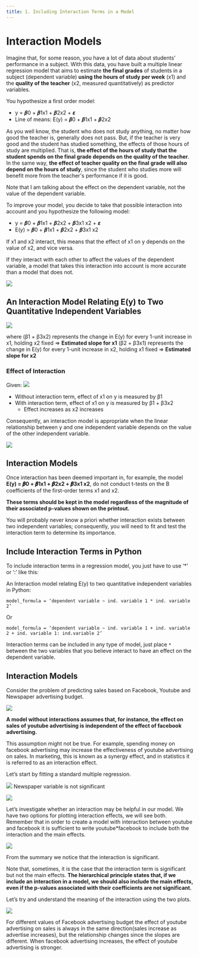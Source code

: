 ```yaml
---
title: 1. Including Interaction Terms in a Model
---
```


# Interaction Models
Imagine that, for some reason, you have a lot of data about students' performance in a subject. With this data, you have built a multiple linear regression model that aims to estimate **the final grades** of students in a subject (dependent variable) **using the hours of study per week** (x1) and the **quality of the teacher** (x2, measured quantitatively) as predictor variables.

You hypothesize a first order model:
- y = 𝜷0 + 𝜷1x1 + 𝜷2x2 + 𝞮
- Line of means: E(y) = 𝜷0 + 𝜷1x1 + 𝜷2x2

As you well know, the student who does not study anything, no matter how good the teacher is, generally does not pass. But, if the teacher is very good and the student has studied something, the effects of those hours of study are multiplied. That is, **the effect of the hours of study that the student spends on the final grade depends on the quality of the teacher**. In the same way, **the effect of teacher quality on the final grade will also depend on the hours of study**, since the student who studies more will benefit more from the teacher's performance if it is good.

Note that I am talking about the effect on the dependent variable, not the value of the dependent variable.

To improve your model, you decide to take that possible interaction into account and you hypothesize the following model:

- y = 𝜷0 + 𝜷1x1 + 𝜷2x2 + 𝜷3x1 x2 + 𝞮
- E(y) = 𝜷0 + 𝜷1x1 + 𝜷2x2 + 𝜷3x1 x2

If x1 and x2 interact, this means that the effect of x1 on y depends on the value of x2, and vice
versa.

If they interact with each other to affect the values of the dependent variable, a model that takes this interaction into account is more accurate than a model that does not.

![](../attachments/screenshot-2024-05-11-at-222311.png)

## An Interaction Model Relating E(y) to Two Quantitative Independent Variables
![](../attachments/screenshot-2024-05-11-at-222347.png)

where
(β1 + β3x2) represents the change in E(y) for every 1-unit increase in x1, holding x2 fixed => **Estimated slope for x1**
(β2 + β3x1) represents the change in E(y) for every 1-unit increase in x2, holding x1 fixed => **Estimated slope for x2**

### Effect of Interaction

Given: 
![](../attachments/screenshot-2024-05-11-at-222428.png)

- Without interaction term, effect of x1 on y is measured by β1
- With interaction term, effect of x1 on y is measured by β1 + β3x2
	- Effect increases as x2 increases

Consequently, an interaction model is appropriate when the linear relationship between y and one independent variable depends on the value of the other independent variable.


![](../attachments/screenshot-2024-05-11-at-222756.png)

## Interaction Models
Once interaction has been deemed important in, for example, the model **E(y) = 𝜷0 + 𝜷1x1 + 𝜷2x2 + 𝜷3x1 x2**, do not conduct t-tests on the B coefficients of the first-order terms x1 and x2.

**These terms should be kept in the model regardless of the magnitude of their associated p-values shown on the printout.**

You will probably never know a priori whether interaction exists between two independent variables; consequently, you will need to fit and test the interaction term to determine its importance.

## Include Interaction Terms in Python

To include interaction terms in a regression model, you just have to use ‘*’ or ‘:’ like this:

An Interaction model relating E(y) to two quantitative independent variables in Python:

`model_formula = ‘dependent variable ~ ind. variable 1 * ind. variable 2’`

Or

`model_formula = ‘dependent variable ~ ind. variable 1 + ind. variable 2 + ind. variable 1: ind.variable 2’`

Interaction terms can be included in any type of model, just place `*` between the two variables that you believe interact to have an effect on the dependent variable.

## Interaction Models

Consider the problem of predicting sales based on Facebook, Youtube and Newspaper advertising budget.

![](../attachments/screenshot-2024-05-11-at-223051.png)

**A model without interactions assumes that, for instance, the effect on sales of youtube advertising is independent of the effect of facebook advertising.**

This assumption might not be true. For example, spending money on facebook advertising may increase the effectiveness of youtube advertising on sales. In marketing, this is known as a synergy effect, and in statistics it is referred to as an interaction effect.

Let’s start by fitting a standard multiple regression.

![](../attachments/screenshot-2024-05-11-at-223136.png)
Newspaper variable is not significant

![](../attachments/screenshot-2024-05-11-at-223204.png)

Let’s investigate whether an interaction may be helpful in our model. We have two options for plotting interaction effects, we will see both.
Remember that in order to create a model with interaction between youtube and facebook it is sufficient to write youtube*facebook to include both the interaction and the main effects.

![](../attachments/screenshot-2024-05-11-at-223219.png)

From the summary we notice that the interaction is significant.

Note that, sometimes, it is the case that the interaction term is significant but not the main effects. **The hierarchical principle states that, if we include an interaction in a model, we should also include the main effects, even if the p-values associated with their coefficients are not significant.**

Let’s try and understand the meaning of the interaction using the two plots.

![](../attachments/screenshot-2024-05-11-at-223251.png)

For different values of Facebook advertising budget the effect of youtube advertising on sales is always in the same direction(sales increase as advertise increases), but the relationship changes since the slopes are different. When facebook advertising increases, the effect of youtube advertising is stronger.